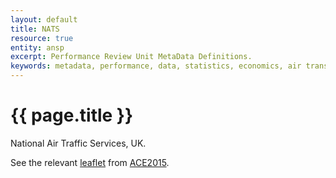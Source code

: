 ```yaml
---
layout: default
title: NATS
resource: true
entity: ansp
excerpt: Performance Review Unit MetaData Definitions.
keywords: metadata, performance, data, statistics, economics, air transport, flights, europe, cost efficiency
---
```

# {{ page.title }}

National Air Traffic Services, UK.

See the relevant [leaflet][leaf] from [ACE2015].

[leaf]: <NATS_United_Kingdom_ACE_2015.pdf> "ACE 2015 Benchmarking Report Factsheet: {{ page.title }}"

[ACE2015]: <http://www.eurocontrol.int/publications/atm-cost-effectiveness-ace-2015-benchmarking-report-2016-2020-outlook> "ACE 2015 Benchmarking Report"

